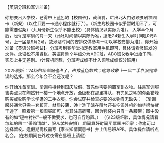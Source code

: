 【英语分班和军训准备】
 
你想要出入学校，记得带上蓝色的【校园卡】，截稿前，进出北大门必须要刷校园卡（新规）（以往只要一卡通小程序就行了）。（新生的校园卡似乎暂时用不了，可能需要假条）（九月份新生似乎不能出校）（具体情况以实际为准）。
入学半个月后，也许是军训的前一天（此处时间请以实际为准，据悉24新生入学时间是9月8号，上一届是9月2号，故涉及时间的安排仅供参考一切以学校安排为准），你开始准备【英语分班考试】。分班考到春华堂指定教室用手机即可，具体请看教班发的文件。放轻松不用紧张，英语将整个年级分为ABC班，ABC班仅教学进度不同，实质上并无差别。（计算机同理，分班考成绩不计入实际成绩仅分班用）

2025更新：24级的军训服也改了，改成蓝色款式；这导致收上一届二手衣服是错误的选择。那么今年会不会还改呢？


你开始准备军训。军训将持续到国庆放假。首先你需要购置军训衣物。往届军训服售卖点只在陶然轩一楼一个地点开放，全级都在那里排队，有先见之明的你会错峰购买或收购学长学姐的二手衣服。你会试穿并检查必要的衣物有无缺失：
（军训服装通常只需一套即可，材质较薄，晚上洗了晾在阳台还有空调外机的加持很快就干透了；照着第一张图买即可，尤其注意裤带，因为套装内只有一条腰带；图中没有的如“短袖衬衫”一般不做要求，也可自行购置。）
（仅23级经验，具体情况请看每年的图二“采购清单”，服从学校安排）
期间算好时间买票国庆回家；你也可以选择留校。逢假期离校需写【家长知情同意书】并上传易班APP。具体操作请听点名会。（在校期间在外过夜需在易班上请假）
